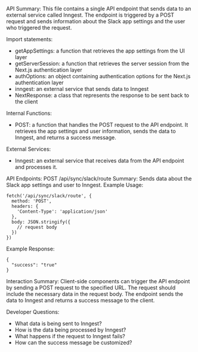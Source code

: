 API Summary:
This file contains a single API endpoint that sends data to an external service called Inngest. The endpoint is triggered by a POST request and sends information about the Slack app settings and the user who triggered the request.

Import statements:
- getAppSettings: a function that retrieves the app settings from the UI layer
- getServerSession: a function that retrieves the server session from the Next.js authentication layer
- authOptions: an object containing authentication options for the Next.js authentication layer
- inngest: an external service that sends data to Inngest
- NextResponse: a class that represents the response to be sent back to the client

Internal Functions:
- POST: a function that handles the POST request to the API endpoint. It retrieves the app settings and user information, sends the data to Inngest, and returns a success message.

External Services:
- Inngest: an external service that receives data from the API endpoint and processes it.

API Endpoints:
POST /api/sync/slack/route
Summary: Sends data about the Slack app settings and user to Inngest.
Example Usage:
```
fetch('/api/sync/slack/route', {
  method: 'POST',
  headers: {
    'Content-Type': 'application/json'
  },
  body: JSON.stringify({
    // request body
  })
})
```

Example Response:
```
{
  "success": "true"
}
```

Interaction Summary:
Client-side components can trigger the API endpoint by sending a POST request to the specified URL. The request should include the necessary data in the request body. The endpoint sends the data to Inngest and returns a success message to the client.

Developer Questions:
- What data is being sent to Inngest?
- How is the data being processed by Inngest?
- What happens if the request to Inngest fails?
- How can the success message be customized?